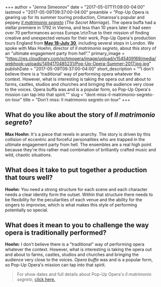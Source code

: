 +++
author = "Jenna Simeonov"
date = "2017-05-07T11:09:00-04:00"
lastmod = "2017-05-09T09:37:00-04:00"
preamble = "Pop-Up Opera is gearing up for its summer touring production, Cimarosa's popular and peppey [*Il matrimonio segreto*](http://popupopera.co.uk/whats-on/current/Cimarosas-Il-Matrimonio_Segreto/) (*The Secret Marriage*). The opera buffa had a stellar premiere in 1792 in Vienna, and less than 10 years later it had seen over 70 performances across Europe.\n\nTrue to their mission of finding creative and unexpected venues for their work, Pop-Up Opera's production tours England from [**May 18-July 30**](http://popupopera.co.uk/whats-on/current/Cimarosas-Il-Matrimonio_Segreto/), including several stops in London. We spoke with Max Hoehn, director of *Il matrimonio segreto*, about this story of an \"ultimate engagement party from hell\"."
primary_image = "https://res.cloudinary.com/schmopera/image/upload/v1545409169/media/webhook-uploads/1494170485231/Pop-Up-Opera-Summer-2017.jpg.jpg"
publishDate = "2017-05-09T09:37:00-04:00"
short_description = "&quot;I don&#039;t believe there is a &#039;traditional&#039; way of performing opera whatever the context. However, what is interesting is taking the opera out and about to farms, castles, studios and churches and bringing the audience very close to the voices. Opera buffa was and is a popular form, so Pop-Up Opera&#039;s mission can tap into that spirit.&quot;"
slug = "dont-miss-il-matrimonio-segreto-on-tour"
title = "Don&#039;t miss: Il matrimonio segreto on tour"
+++

## What do you like about the story of *Il matrimonio segreto*?

**Max Hoehn**: It's a piece that revels in anarchy. The story is driven by this collision of eccentric and forceful personalities who are trapped in the ultimate engagement party from hell. The ensembles are a real high point because they're this rather mad combination of brilliantly crafted music and wild, chaotic situations. 

## What does it take to put together a production that tours well?

**Hoehn**: You need a strong structure for each scene and each character needs a clear identity form the outset. Within that structure there needs to be flexibility for the peculiarities of each venue and the ability for the singers to improvise, which is what makes this style of performing potentially so special.

## What does it mean to you to challenge the way opera is traditionally performed?

**Hoehn**: I don't believe there is a "traditional" way of performing opera whatever the context. However, what is interesting is taking the opera out and about to farms, castles, studios and churches and bringing the audience very close to the voices. *Opera buffa* was and is a popular form, so Pop-Up Opera's mission can tap into that spirit.

>For show dates and full details about Pop-Up Opera's *Il matrimonio segreto*, [click here.](http://popupopera.co.uk/whats-on/current/Cimarosas-Il-Matrimonio_Segreto/)
